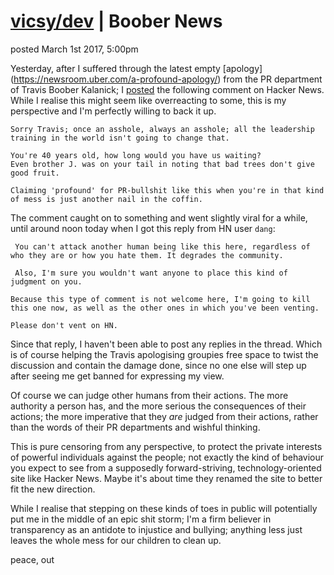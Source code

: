 # [vicsy/dev](https://github.com/codr4life/vicsydev) | Boober News
posted March 1st 2017, 5:00pm

Yesterday, after I suffered through the latest empty [apology] (https://newsroom.uber.com/a-profound-apology/) from the PR department of Travis Boober Kalanick; I [posted](https://news.ycombinator.com/item?id=13760405) the following comment on Hacker News. While I realise this might seem like overreacting to some, this is my perspective and I'm perfectly willing to back it up.

```
Sorry Travis; once an asshole, always an asshole; all the leadership training in the world isn't going to change that. 

You're 40 years old, how long would you have us waiting? 
Even brother J. was on your tail in noting that bad trees don't give good fruit. 

Claiming 'profound' for PR-bullshit like this when you're in that kind of mess is just another nail in the coffin.
```

The comment caught on to something and went slightly viral for a while, until around noon today when I got this reply from HN user ```dang```:

```
 You can't attack another human being like this here, regardless of who they are or how you hate them. It degrades the community. 
 
 Also, I'm sure you wouldn't want anyone to place this kind of judgment on you.

Because this type of comment is not welcome here, I'm going to kill this one now, as well as the other ones in which you've been venting. 

Please don't vent on HN.
```

Since that reply, I haven't been able to post any replies in the thread. Which is of course helping the Travis apologising groupies free space to twist the discussion and contain the damage done, since no one else will step up after seeing me get banned for expressing my view.

Of course we can judge other humans from their actions. The more authority a person has, and the more serious the consequences of their actions; the more imperative that they *are* judged from their actions, rather than the words of their PR departments and wishful thinking.

This is pure censoring from any perspective, to protect the private interests of powerful individuals against the people; not exactly the kind of behaviour you expect to see from a supposedly forward-striving, technology-oriented site like Hacker News. Maybe it's about time they renamed the site to better fit the new direction.

While I realise that stepping on these kinds of toes in public will potentially put me in the middle of an epic shit storm; I'm a firm believer in transparency as an antidote to injustice and bullying; anything less just leaves the whole mess for our children to clean up.

peace, out
